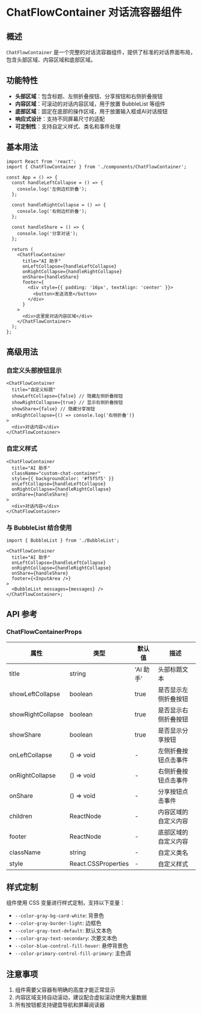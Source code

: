# ChatFlowContainer 对话流容器组件

## 概述

`ChatFlowContainer` 是一个完整的对话流容器组件，提供了标准的对话界面布局，包含头部区域、内容区域和底部区域。

## 功能特性

- **头部区域**：包含标题、左侧折叠按钮、分享按钮和右侧折叠按钮
- **内容区域**：可滚动的对话内容区域，用于放置 BubbleList 等组件
- **底部区域**：固定在底部的操作区域，用于放置输入框或AI对话按钮
- **响应式设计**：支持不同屏幕尺寸的适配
- **可定制性**：支持自定义样式、类名和事件处理

## 基本用法

```tsx
import React from 'react';
import { ChatFlowContainer } from './components/ChatFlowContainer';

const App = () => {
  const handleLeftCollapse = () => {
    console.log('左侧边栏折叠');
  };

  const handleRightCollapse = () => {
    console.log('右侧边栏折叠');
  };

  const handleShare = () => {
    console.log('分享对话');
  };

  return (
    <ChatFlowContainer
      title="AI 助手"
      onLeftCollapse={handleLeftCollapse}
      onRightCollapse={handleRightCollapse}
      onShare={handleShare}
      footer={
        <div style={{ padding: '16px', textAlign: 'center' }}>
          <button>发送消息</button>
        </div>
      }
    >
      <div>这里是对话内容区域</div>
    </ChatFlowContainer>
  );
};
```

## 高级用法

### 自定义头部按钮显示

```tsx
<ChatFlowContainer
  title="自定义标题"
  showLeftCollapse={false} // 隐藏左侧折叠按钮
  showRightCollapse={true} // 显示右侧折叠按钮
  showShare={false} // 隐藏分享按钮
  onRightCollapse={() => console.log('右侧折叠')}
>
  <div>对话内容</div>
</ChatFlowContainer>
```

### 自定义样式

```tsx
<ChatFlowContainer
  title="AI 助手"
  className="custom-chat-container"
  style={{ backgroundColor: '#f5f5f5' }}
  onLeftCollapse={handleLeftCollapse}
  onRightCollapse={handleRightCollapse}
  onShare={handleShare}
>
  <div>对话内容</div>
</ChatFlowContainer>
```

### 与 BubbleList 结合使用

```tsx
import { BubbleList } from './BubbleList';

<ChatFlowContainer
  title="AI 助手"
  onLeftCollapse={handleLeftCollapse}
  onRightCollapse={handleRightCollapse}
  onShare={handleShare}
  footer={<InputArea />}
>
  <BubbleList messages={messages} />
</ChatFlowContainer>;
```

## API 参考

### ChatFlowContainerProps

| 属性              | 类型                | 默认值    | 描述                 |
| ----------------- | ------------------- | --------- | -------------------- |
| title             | string              | 'AI 助手' | 头部标题文本         |
| showLeftCollapse  | boolean             | true      | 是否显示左侧折叠按钮 |
| showRightCollapse | boolean             | true      | 是否显示右侧折叠按钮 |
| showShare         | boolean             | true      | 是否显示分享按钮     |
| onLeftCollapse    | () => void          | -         | 左侧折叠按钮点击事件 |
| onRightCollapse   | () => void          | -         | 右侧折叠按钮点击事件 |
| onShare           | () => void          | -         | 分享按钮点击事件     |
| children          | ReactNode           | -         | 内容区域的自定义内容 |
| footer            | ReactNode           | -         | 底部区域的自定义内容 |
| className         | string              | -         | 自定义类名           |
| style             | React.CSSProperties | -         | 自定义样式           |

## 样式定制

组件使用 CSS 变量进行样式定制，支持以下变量：

- `--color-gray-bg-card-white`: 背景色
- `--color-gray-border-light`: 边框色
- `--color-gray-text-default`: 默认文本色
- `--color-gray-text-secondary`: 次要文本色
- `--color-blue-control-fill-hover`: 悬停背景色
- `--color-primary-control-fill-primary`: 主色调

## 注意事项

1. 组件需要父容器有明确的高度才能正常显示
2. 内容区域支持自动滚动，建议配合虚拟滚动使用大量数据
3. 所有按钮都支持键盘导航和屏幕阅读器
